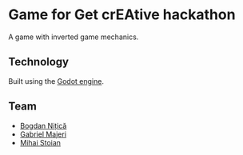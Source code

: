 # Game for Get crEAtive hackathon

A game with inverted game mechanics.

## Technology

Built using the [Godot engine](https://godotengine.org/).

## Team

- [Bogdan Nițică](https://github.com/BogdanNitica99)
- [Gabriel Majeri](https://github.com/GabrielMajeri)
- [Mihai Stoian](https://github.com/mihainsto)
